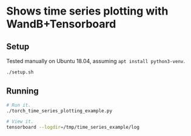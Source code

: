 # Shows time series plotting with WandB+Tensorboard

## Setup

Tested manually on Ubuntu 18.04, assuming `apt install python3-venv`.

```sh
./setup.sh
```

## Running

```sh
# Run it.
./torch_time_series_plotting_example.py

# View it.
tensorboard --logdir=/tmp/time_series_example/log
```
